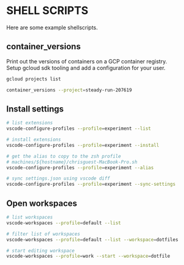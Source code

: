 # SHELL SCRIPTS

Here are some example shellscripts.

## container_versions

Print out the versions of containers on a GCP container registry.  
Setup gcloud sdk tooling and add a configuration for your user.  

```sh
gcloud projects list
```

```sh
container_versions --project=steady-run-207619
```

## Install settings

```sh
# list extensions
vscode-configure-profiles --profile=experiment --list  

# install extensions
vscode-configure-profiles --profile=experiment --install

# get the alias to copy to the zsh profile
# machines/${hostname}/chrisguest-MacBook-Pro.sh
vscode-configure-profiles --profile=experiment --alias

# sync settings.json using vscode diff
vscode-configure-profiles --profile=experiment --sync-settings
```

## Open workspaces

```sh
# list workspaces
vscode-workspaces --profile=default --list 

# filter list of workspaces
vscode-workspaces --profile=default --list --workspace=dotfiles

# start editing workspace
vscode-workspaces --profile=work --start --workspace=dotfile
```